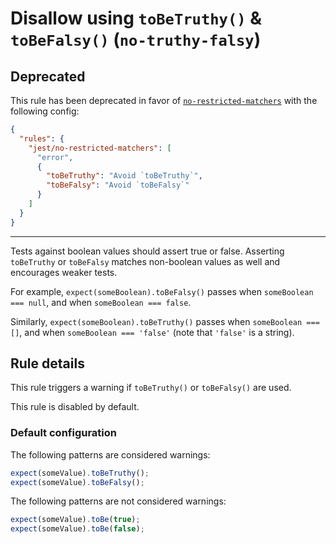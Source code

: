 # Disallow using `toBeTruthy()` & `toBeFalsy()` (`no-truthy-falsy`)

## Deprecated

This rule has been deprecated in favor of
[`no-restricted-matchers`](no-restricted-matchers.md) with the following config:

```json
{
  "rules": {
    "jest/no-restricted-matchers": [
      "error",
      {
        "toBeTruthy": "Avoid `toBeTruthy`",
        "toBeFalsy": "Avoid `toBeFalsy`"
      }
    ]
  }
}
```

---

Tests against boolean values should assert true or false. Asserting `toBeTruthy`
or `toBeFalsy` matches non-boolean values as well and encourages weaker tests.

For example, `expect(someBoolean).toBeFalsy()` passes when
`someBoolean === null`, and when `someBoolean === false`.

Similarly, `expect(someBoolean).toBeTruthy()` passes when `someBoolean === []`,
and when `someBoolean === 'false'` (note that `'false'` is a string).

## Rule details

This rule triggers a warning if `toBeTruthy()` or `toBeFalsy()` are used.

This rule is disabled by default.

### Default configuration

The following patterns are considered warnings:

```js
expect(someValue).toBeTruthy();
expect(someValue).toBeFalsy();
```

The following patterns are not considered warnings:

```js
expect(someValue).toBe(true);
expect(someValue).toBe(false);
```
